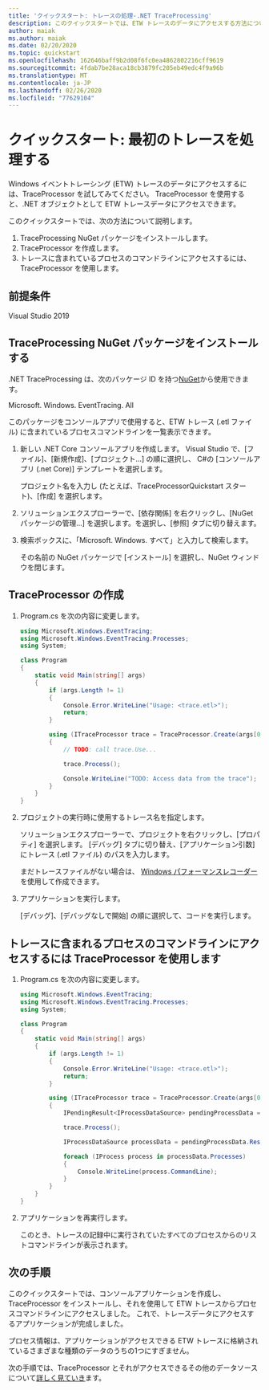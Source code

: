 ```yaml
---
title: 'クイックスタート: トレースの処理-.NET TraceProcessing'
description: このクイックスタートでは、ETW トレースのデータにアクセスする方法について説明します。
author: maiak
ms.author: maiak
ms.date: 02/20/2020
ms.topic: quickstart
ms.openlocfilehash: 162646baff9b2d08f6fc0ea4862802216cff9619
ms.sourcegitcommit: 4fdab7be28aca18cb3879fc205eb49edc4f9a96b
ms.translationtype: MT
ms.contentlocale: ja-JP
ms.lasthandoff: 02/26/2020
ms.locfileid: "77629104"
---
```

# <a name="quickstart-process-your-first-trace"></a>クイックスタート: 最初のトレースを処理する

Windows イベントトレーシング (ETW) トレースのデータにアクセスするには、TraceProcessor を試してみてください。 TraceProcessor を使用すると、.NET オブジェクトとして ETW トレースデータにアクセスできます。

このクイックスタートでは、次の方法について説明します。

1. TraceProcessing NuGet パッケージをインストールします。
2. TraceProcessor を作成します。
3. トレースに含まれているプロセスのコマンドラインにアクセスするには、TraceProcessor を使用します。

## <a name="prerequisites"></a>前提条件

Visual Studio 2019

## <a name="install-the-traceprocessing-nuget-package"></a>TraceProcessing NuGet パッケージをインストールする

.NET TraceProcessing は、次のパッケージ ID を持つ[NuGet](https://www.nuget.org/packages/Microsoft.Windows.EventTracing.Processing.All)から使用できます。

Microsoft. Windows. EventTracing. All

このパッケージをコンソールアプリで使用すると、ETW トレース (.etl ファイル) に含まれているプロセスコマンドラインを一覧表示できます。

1. 新しい .NET Core コンソールアプリを作成します。 Visual Studio で、[ファイル]、[新規作成]、[プロジェクト...] の順に選択し、 C#の [コンソールアプリ (.net Core)] テンプレートを選択します。

    プロジェクト名を入力し (たとえば、TraceProcessorQuickstart スタート)、[作成] を選択します。

2. ソリューションエクスプローラーで、[依存関係] を右クリックし、[NuGet パッケージの管理...] を選択します。を選択し、[参照] タブに切り替えます。

3. 検索ボックスに、「Microsoft. Windows. すべて」と入力して検索します。

    その名前の NuGet パッケージで [インストール] を選択し、NuGet ウィンドウを閉じます。

## <a name="create-a-traceprocessor"></a>TraceProcessor の作成

1. Program.cs を次の内容に変更します。

    ```csharp
    using Microsoft.Windows.EventTracing;
    using Microsoft.Windows.EventTracing.Processes;
    using System;

    class Program
    {
        static void Main(string[] args)
        {
            if (args.Length != 1)
            {
                Console.Error.WriteLine("Usage: <trace.etl>");
                return;
            }

            using (ITraceProcessor trace = TraceProcessor.Create(args[0]))
            {
                // TODO: call trace.Use...

                trace.Process();

                Console.WriteLine("TODO: Access data from the trace");
            }
        }
    }
    ```

2. プロジェクトの実行時に使用するトレース名を指定します。

    ソリューションエクスプローラーで、プロジェクトを右クリックし、[プロパティ] を選択します。 [デバッグ] タブに切り替え、[アプリケーション引数] にトレース (.etl ファイル) のパスを入力します。

    まだトレースファイルがない場合は、 [Windows パフォーマンスレコーダー](https://docs.microsoft.com/windows-hardware/test/wpt/start-a-recording)を使用して作成できます。

3. アプリケーションを実行します。

    [デバッグ]、[デバッグなしで開始] の順に選択して、コードを実行します。

## <a name="use-traceprocessor-to-access-process-command-lines-contained-in-the-trace"></a>トレースに含まれるプロセスのコマンドラインにアクセスするには TraceProcessor を使用します

1. Program.cs を次の内容に変更します。

    ```csharp
    using Microsoft.Windows.EventTracing;
    using Microsoft.Windows.EventTracing.Processes;
    using System;

    class Program
    {
        static void Main(string[] args)
        {
            if (args.Length != 1)
            {
                Console.Error.WriteLine("Usage: <trace.etl>");
                return;
            }

            using (ITraceProcessor trace = TraceProcessor.Create(args[0]))
            {
                IPendingResult<IProcessDataSource> pendingProcessData = trace.UseProcesses();

                trace.Process();

                IProcessDataSource processData = pendingProcessData.Result;

                foreach (IProcess process in processData.Processes)
                {
                    Console.WriteLine(process.CommandLine);
                }
            }
        }
    }
    ```

2. アプリケーションを再実行します。

    このとき、トレースの記録中に実行されていたすべてのプロセスからのリストコマンドラインが表示されます。

## <a name="next-steps"></a>次の手順

このクイックスタートでは、コンソールアプリケーションを作成し、TraceProcessor をインストールし、それを使用して ETW トレースからプロセスコマンドラインにアクセスしました。 これで、トレースデータにアクセスするアプリケーションが完成しました。

プロセス情報は、アプリケーションがアクセスできる ETW トレースに格納されているさまざまな種類のデータのうちの1つにすぎません。

次の手順では、TraceProcessor とそれがアクセスできるその他のデータソースについて[詳しく見ていき](tutorial.md)ます。
